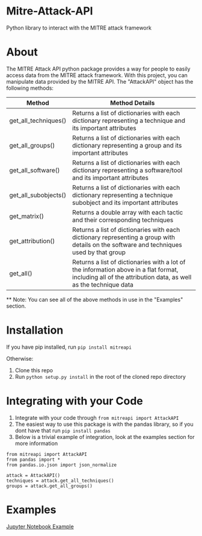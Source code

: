 # Mitre-Attack-API
Python library to interact with the MITRE attack framework

# About
The MITRE Attack API python package provides a way for people to easily access data from the MITRE attack framework. With this project, you can manipulate data provided by the MITRE API. The "AttackAPI" object has the following methods:

| Method        | Method Details           | 
| ------------- |-------------| 
| get_all_techniques()      | Returns a list of dictionaries with each dictionary representing a technique and its important attributes | 
| get_all_groups()      | Returns a list of dictionaries with each dictionary representing a group and its important attributes      | 
| get_all_software() | Returns a list of dictionaries with each dictionary representing a software/tool and its important attributes      | 
| get_all_subobjects()      | Returns a list of dictionaries with each dictionary representing a technique subobject and its important attributes      | 
| get_matrix() | Returns a double array with each tactic and their corresponding techniques      | 
| get_attribution() | Returns a list of dictionaries with each dictionary representing a group with details on the software and techniques used by that group     | 
| get_all() | Returns a list of dictionaries with a lot of the information above in a flat format, including all of the attribution data, as well as the technique data       | 

** Note: You can see all of the above methods in use in the "Examples" section.

# Installation
If you have pip installed, run `pip install mitreapi`

Otherwise:
1. Clone this repo
2. Run `python setup.py install` in the root of the cloned repo directory

# Integrating with your Code
1. Integrate with your code through  `from mitreapi import AttackAPI`
2. The easiest way to use this package is with the pandas library, so if you dont have that run `pip install pandas`
3. Below is a trivial example of integration, look at the examples section for more information
```
from mitreapi import AttackAPI
from pandas import *
from pandas.io.json import json_normalize

attack = AttackAPI()
techniques = attack.get_all_techniques()
groups = attack.get_all_groups()
```
# Examples
[Jupyter Notebook Example](Examples.ipynb)
